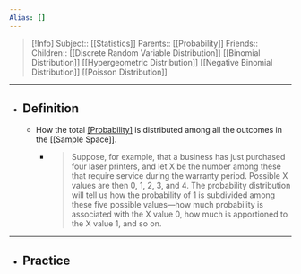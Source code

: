 ```yaml
---
Alias: []
---
```

> [!Info]
> Subject:: [[Statistics]]
> Parents:: [[Probability]]
> Friends:: 
> Children:: [[Discrete Random Variable Distribution]] [[Binomial Distribution]] [[Hypergeometric Distribution]] [[Negative Binomial Distribution]] [[Poisson Distribution]]
---
- ## Definition
	- How the total [[Probability]]($1.0$) is distributed among all the outcomes in the [[Sample Space]].
		- > Suppose, for example, that a business has just purchased four laser printers, and let X be the number among these that require service during the warranty period. Possible X values are then 0, 1, 2, 3, and 4. The probability distribution will tell us how the probability of 1 is subdivided among these five possible values—how much probability is associated with the X value 0, how much is apportioned to the X value 1, and so on.
---
- ## Practice